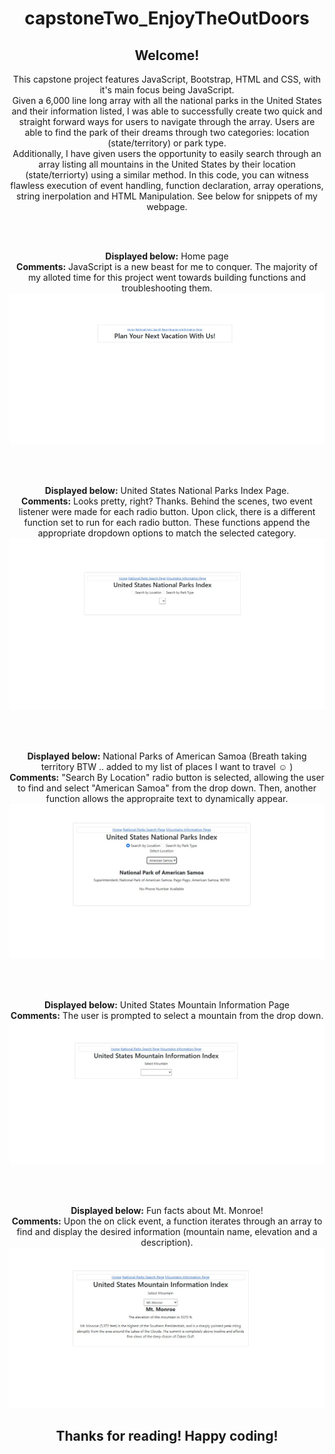 <h1 align="center";>capstoneTwo_EnjoyTheOutDoors</h1>

<h2 align="center">Welcome!</h2>
<p align="center"; text=15px;>
 This capstone project features JavaScript, Bootstrap, HTML and CSS, with it's main focus being JavaScript.
 <br>
 Given a 6,000 line long array with all the national parks in the United States and their information listed, I was able to successfully create two quick and straight forward ways for users to navigate through the array. Users are able to find the park of their dreams through two categories: location (state/territory) or park type. 
 <br>
 Additionally, I have given users the opportunity to easily search through an array listing all mountains in the United States by their location (state/terriorty) using a similar method.  
  In this code, you can witness flawless execution of event handling, function declaration, array operations, string inerpolation and HTML Manipulation.
 See below for snippets of my webpage. 
</p>
<br>
<br>
<p align="center">
 <b>Displayed below:</b> Home page
 <br>
 <b>Comments:</b> JavaScript is a new beast for me to conquer. The majority of my alloted time for this project went towards building functions and troubleshooting them.
  <img src="https://github.com/Alexisxcampos/capstoneTwo_EnjoyTheOutDoors/blob/main/readme/index.JPG?raw=true" alt="Home Page of capstoneTwo"/>
</p>
<br>
<br>
<p align="center">
 <b>Displayed below:</b> United States National Parks Index Page.
 <br>
 <b>Comments:</b> Looks pretty, right? Thanks. Behind the scenes, two event listener were made for each radio button. Upon click, there is a different function set to run for each radio button. These functions append the appropriate dropdown options to match the selected category. 
  <img src=https://github.com/Alexisxcampos/capstoneTwo_EnjoyTheOutDoors/blob/main/readme/NPSP.JPG?raw=true" alt="United States National Parks Index"/>
</p>
<br>
<br>
<p align="center">
 <b>Displayed below:</b> National Parks of American Samoa (Breath taking territory BTW .. added to my list of places I want to travel ☺ )
 <br>
 <b>Comments:</b>  "Search By Location" radio button is selected, allowing the user to find and select "American Samoa" from the drop down. Then, another function allows the appropraite text to dynamically appear.
  <img src="https://github.com/Alexisxcampos/capstoneTwo_EnjoyTheOutDoors/blob/main/readme/NPSPEx.JPG?raw=true" alt="United States National Parks Index example"/>
</p>
<br>
<br>
<p align="center">
 <b>Displayed below:</b> United States Mountain Information Page
 <br>
 <b>Comments:</b> The user is prompted to select a mountain from the drop down. 
  <img src="https://github.com/Alexisxcampos/capstoneTwo_EnjoyTheOutDoors/blob/main/readme/USMII.JPG" alt="United States Mountain Information Index"/>
</p>
<br>
<br>
<p align="center">
  <b>Displayed below:</b> Fun facts about Mt. Monroe!
 <br>
 <b>Comments:</b> Upon the on click event, a function iterates through an array to find and display the desired information (mountain name, elevation and a description).
  <img src="https://github.com/Alexisxcampos/capstoneTwo_EnjoyTheOutDoors/blob/main/readme/USMIIEx.JPG?raw=true" alt="United States Mountain Information Index Example"/>
</p>
<h2 align="center"> Thanks for reading! Happy coding!</h2>

###
